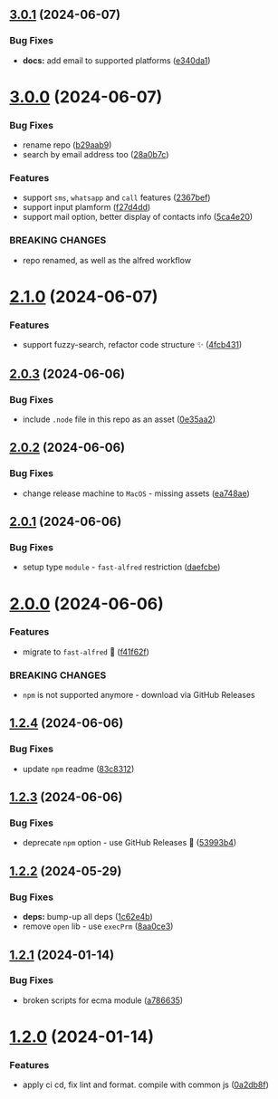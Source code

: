 ## [3.0.1](https://github.com/Avivbens/alfred-engage-contact/compare/v3.0.0...v3.0.1) (2024-06-07)


### Bug Fixes

* **docs:** add email to supported platforms ([e340da1](https://github.com/Avivbens/alfred-engage-contact/commit/e340da13e795af4be681052bee05379843d4d1ab))

# [3.0.0](https://github.com/Avivbens/alfred-engage-contact/compare/v2.1.0...v3.0.0) (2024-06-07)


### Bug Fixes

* rename repo ([b29aab9](https://github.com/Avivbens/alfred-engage-contact/commit/b29aab9cc4f603a23227a0d7ed9526638a3cb873))
* search by email address too ([28a0b7c](https://github.com/Avivbens/alfred-engage-contact/commit/28a0b7cf2db589b328b5bb4f011adccd2ef789f7))


### Features

* support `sms`, `whatsapp` and `call` features ([2367bef](https://github.com/Avivbens/alfred-engage-contact/commit/2367bef446542a17adfab1dae88a29534d343df0))
* support input plamform ([f27d4dd](https://github.com/Avivbens/alfred-engage-contact/commit/f27d4dd9c69b29acde4ab1a1b904007f0481ef0a))
* support mail option, better display of contacts info ([5ca4e20](https://github.com/Avivbens/alfred-engage-contact/commit/5ca4e2045d69a42a9325fc0b17c15f922f4da7c6))


### BREAKING CHANGES

* repo renamed, as well as the alfred workflow

# [2.1.0](https://github.com/Avivbens/alfred-open-whatsapp/compare/v2.0.3...v2.1.0) (2024-06-07)


### Features

* support fuzzy-search, refactor code structure ✨ ([4fcb431](https://github.com/Avivbens/alfred-open-whatsapp/commit/4fcb4312350186ecb8dbe0d4fd15936ba20c9c53))

## [2.0.3](https://github.com/Avivbens/alfred-open-whatsapp/compare/v2.0.2...v2.0.3) (2024-06-06)


### Bug Fixes

* include `.node` file in this repo as an asset ([0e35aa2](https://github.com/Avivbens/alfred-open-whatsapp/commit/0e35aa2bcb8e1318fca417f883a00e0a8d86a4c4))

## [2.0.2](https://github.com/Avivbens/alfred-open-whatsapp/compare/v2.0.1...v2.0.2) (2024-06-06)


### Bug Fixes

* change release machine to `MacOS` - missing assets ([ea748ae](https://github.com/Avivbens/alfred-open-whatsapp/commit/ea748ae04593f80c3e9e93772959daec886a4bc5))

## [2.0.1](https://github.com/Avivbens/alfred-open-whatsapp/compare/v2.0.0...v2.0.1) (2024-06-06)


### Bug Fixes

* setup type `module` - `fast-alfred` restriction ([daefcbe](https://github.com/Avivbens/alfred-open-whatsapp/commit/daefcbe3844ad7fd190b48d96118c863e2d93b9c))

# [2.0.0](https://github.com/Avivbens/alfred-open-whatsapp/compare/v1.2.4...v2.0.0) (2024-06-06)


### Features

* migrate to `fast-alfred` 🚀 ([f41f62f](https://github.com/Avivbens/alfred-open-whatsapp/commit/f41f62fbecc2b307dbe14a0616b39dc0de33b860))


### BREAKING CHANGES

* `npm` is not supported anymore - download via GitHub Releases

## [1.2.4](https://github.com/Avivbens/alfred-open-whatsapp/compare/v1.2.3...v1.2.4) (2024-06-06)

### Bug Fixes

-   update `npm` readme ([83c8312](https://github.com/Avivbens/alfred-open-whatsapp/commit/83c8312dbc029ff55fa2191408b2ad3b8e822caf))

## [1.2.3](https://github.com/Avivbens/alfred-open-whatsapp/compare/v1.2.2...v1.2.3) (2024-06-06)

### Bug Fixes

-   deprecate `npm` option - use GitHub Releases 🥷 ([53993b4](https://github.com/Avivbens/alfred-open-whatsapp/commit/53993b44de8d5dc6b16ef8508cc79eb2c2ffa0c4))

## [1.2.2](https://github.com/Avivbens/alfred-open-whatsapp/compare/v1.2.1...v1.2.2) (2024-05-29)

### Bug Fixes

-   **deps:** bump-up all deps ([1c62e4b](https://github.com/Avivbens/alfred-open-whatsapp/commit/1c62e4b5c786e82e5f84313b9022f98a1794697b))
-   remove `open` lib - use `execPrm` ([8aa0ce3](https://github.com/Avivbens/alfred-open-whatsapp/commit/8aa0ce3422faef550c36448cf44b5e81b2d47db2))

## [1.2.1](https://github.com/Avivbens/alfred-open-whatsapp/compare/v1.2.0...v1.2.1) (2024-01-14)

### Bug Fixes

-   broken scripts for ecma module ([a786635](https://github.com/Avivbens/alfred-open-whatsapp/commit/a786635763f3a9742601775ebe17aa698456450a))

# [1.2.0](https://github.com/Avivbens/alfred-open-whatsapp/compare/v1.1.2...v1.2.0) (2024-01-14)

### Features

-   apply ci cd, fix lint and format. compile with common js ([0a2db8f](https://github.com/Avivbens/alfred-open-whatsapp/commit/0a2db8fb3f341f923aaec121d1ccf8526b72ea4c))
